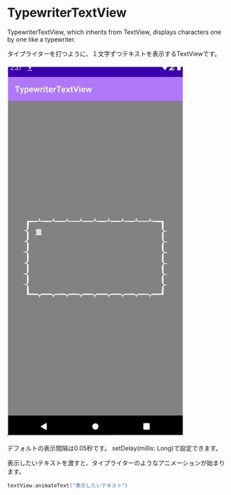 # TypewriterTextView
TypewriterTextView, which inherits from TextView, displays characters one by one like a typewriter.

タイプライターを打つように、１文字ずつテキストを表示するTextViewです。

![使用例](docs/anim.gif)

デフォルトの表示間隔は0.05秒です。
setDelay(millis: Long)で設定できます。

表示したいテキストを渡すと、タイプライターのようなアニメーションが始まります。
```kotlin
textView.animateText("表示したいテキスト")
```
